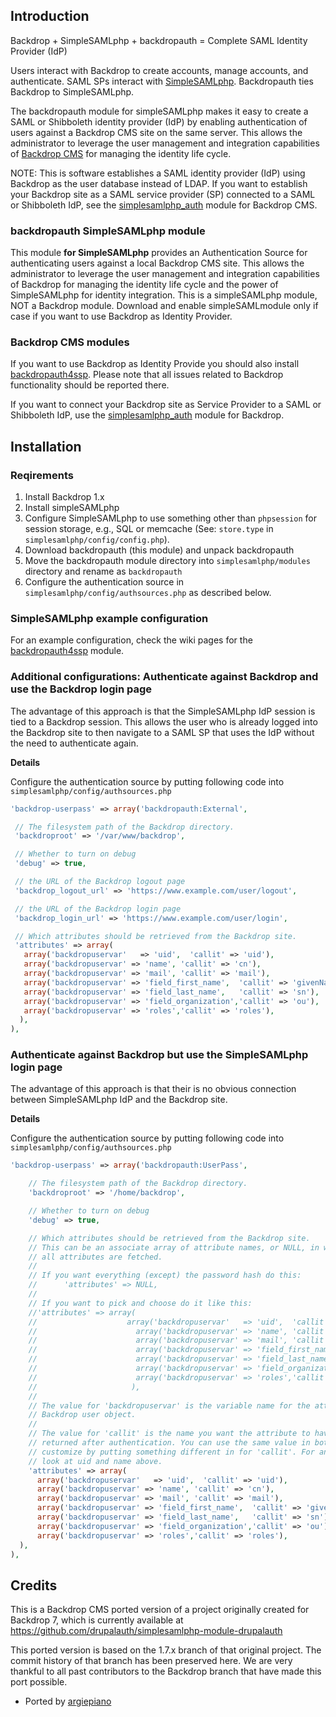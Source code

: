 ## Introduction

Backdrop + SimpleSAMLphp + backdropauth = Complete SAML Identity Provider (IdP)

Users interact with Backdrop to create accounts, manage accounts, and authenticate. SAML SPs interact with [SimpleSAMLphp](https://simplesamlphp.org/). Backdropauth ties Backdrop to SimpleSAMLphp.

The backdropauth module for simpleSAMLphp makes it easy to create a SAML or Shibboleth identity provider (IdP) by enabling authentication of users against a Backdrop CMS site on the same server. This allows the administrator to leverage the user management and integration capabilities of [Backdrop CMS](http://backdropcms.org) for managing the identity life cycle.

NOTE: This is software establishes a SAML identity provider (IdP) using Backdrop as the user database instead of LDAP. If you want to establish your Backdrop site as a SAML service provider (SP) connected to a SAML or Shibboleth IdP, see the [simplesamlphp_auth](https://github.com/backdrop-contrib/simplesamlphp_auth) module for Backdrop CMS.

### backdropauth SimpleSAMLphp module

This module **for SimpleSAMLphp** provides an Authentication Source for authenticating users against a local Backdrop CMS site. This allows the administrator to leverage the user management and integration capabilities of Backdrop for managing the identity life cycle and the power of SimpleSAMLphp for identity integration. This is a simpleSAMLphp module, NOT a Backdrop module.
Download and enable simpleSAMLmodule only if case if you want to use Backdrop as Identity Provider.

### Backdrop CMS modules
If you want to use Backdrop as Identity Provide you should also install [backdropauth4ssp](https://github.com/backdrop-contrib/backdropauth4ssp). Please note that all issues related to Backdrop functionality should be reported there.

If you want to connect your Backdrop site as Service Provider to a SAML or Shibboleth IdP, use the [simplesamlphp_auth](github.com/backdrop-contrib/simplesamlphp_auth) module for Backdrop.

## Installation

### Reqirements
1. Install Backdrop 1.x
2. Install simpleSAMLphp 
3. Configure SimpleSAMLphp to use something other than `phpsession` for session storage, e.g., SQL or memcache (See: `store.type` in `simplesamlphp/config/config.php`).
4. Download backdropauth (this module) and unpack backdropauth
5. Move the backdropauth module directory into `simplesamlphp/modules` directory and rename as `backdropauth`
6. Configure the authentication source in `simplesamlphp/config/authsources.php` as described below.

### SimpleSAMLphp example configuration
For an example configuration, check the wiki pages for the [backdropauth4ssp](https://github.com/backdrop-contrib/backdropauth4ssp) module.

### Additional configurations: Authenticate against Backdrop and use the Backdrop login page

The advantage of this approach is that the SimpleSAMLphp IdP session is tied to a Backdrop session. This allows the user who is already logged into the Backdrop site to then navigate to a SAML SP that uses the IdP without the need to authenticate again.

**Details**

Configure the authentication source by putting following code into `simplesamlphp/config/authsources.php`

```php
'backdrop-userpass' => array('backdropauth:External',

 // The filesystem path of the Backdrop directory.
 'backdroproot' => '/var/www/backdrop',

 // Whether to turn on debug
 'debug' => true,

 // the URL of the Backdrop logout page
 'backdrop_logout_url' => 'https://www.example.com/user/logout',

 // the URL of the Backdrop login page
 'backdrop_login_url' => 'https://www.example.com/user/login',

 // Which attributes should be retrieved from the Backdrop site.
 'attributes' => array(
   array('backdropuservar'   => 'uid',  'callit' => 'uid'),
   array('backdropuservar' => 'name', 'callit' => 'cn'),
   array('backdropuservar' => 'mail', 'callit' => 'mail'),
   array('backdropuservar' => 'field_first_name',  'callit' => 'givenName'),
   array('backdropuservar' => 'field_last_name',   'callit' => 'sn'),
   array('backdropuservar' => 'field_organization','callit' => 'ou'),
   array('backdropuservar' => 'roles','callit' => 'roles'),
  ),
),
```

### Authenticate against Backdrop but use the SimpleSAMLphp login page

The advantage of this approach is that their is no obvious connection between SimpleSAMLphp IdP and the Backdrop site.

**Details**

Configure the authentication source by putting following code into `simplesamlphp/config/authsources.php`

```php
'backdrop-userpass' => array('backdropauth:UserPass',

    // The filesystem path of the Backdrop directory.
    'backdroproot' => '/home/backdrop',            

    // Whether to turn on debug
    'debug' => true,

    // Which attributes should be retrieved from the Backdrop site.
    // This can be an associate array of attribute names, or NULL, in which case
    // all attributes are fetched.
    //
    // If you want everything (except) the password hash do this:
    //      'attributes' => NULL,
    //
    // If you want to pick and choose do it like this:
    //'attributes' => array(
    //                    array('backdropuservar'   => 'uid',  'callit' => 'uid'),
    //                      array('backdropuservar' => 'name', 'callit' => 'cn'),
    //                      array('backdropuservar' => 'mail', 'callit' => 'mail'),
    //                      array('backdropuservar' => 'field_first_name',  'callit' => 'givenName'),
    //                      array('backdropuservar' => 'field_last_name',   'callit' => 'sn'),
    //                      array('backdropuservar' => 'field_organization','callit' => 'ou'),
    //                      array('backdropuservar' => 'roles','callit' => 'roles'),
    //                     ),
    //
    // The value for 'backdropuservar' is the variable name for the attribute in the
    // Backdrop user object.
    //
    // The value for 'callit' is the name you want the attribute to have when it's
    // returned after authentication. You can use the same value in both or you can
    // customize by putting something different in for 'callit'. For an example,
    // look at uid and name above.
    'attributes' => array(
      array('backdropuservar'   => 'uid',  'callit' => 'uid'),
      array('backdropuservar' => 'name', 'callit' => 'cn'),
      array('backdropuservar' => 'mail', 'callit' => 'mail'),
      array('backdropuservar' => 'field_first_name',  'callit' => 'givenName'),
      array('backdropuservar' => 'field_last_name',   'callit' => 'sn'),
      array('backdropuservar' => 'field_organization','callit' => 'ou'),
      array('backdropuservar' => 'roles','callit' => 'roles'),
  ),
),
```

## Credits
This is a Backdrop CMS ported version of a project originally created for Backdrop 7, which is currently available at https://github.com/drupalauth/simplesamlphp-module-drupalauth

This ported version is based on the 1.7.x branch of that original project. The commit history of that branch has been preserved here. We are very thankful to all past contributors to the Backdrop branch that have made this port possible. 

- Ported by [argiepiano](https://github.com/argiepiano)
